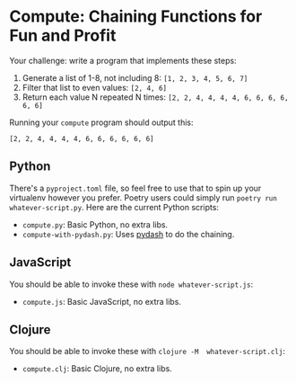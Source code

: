 # Compute: Chaining Functions for Fun and Profit

Your challenge: write a program that implements these steps:

1. Generate a list of 1-8, not including 8: `[1, 2, 3, 4, 5, 6, 7]`
1. Filter that list to even values: `[2, 4, 6]`
1. Return each value N repeated N times: `[2, 2, 4, 4, 4, 4, 6, 6, 6, 6, 6, 6]`

Running your `compute` program should output this:

```
[2, 2, 4, 4, 4, 4, 6, 6, 6, 6, 6, 6]
```

## Python

There's a `pyproject.toml` file, so feel free to use that to spin up your
virtualenv however you prefer. Poetry users could simply run `poetry run
whatever-script.py`. Here are the current Python scripts:

- `compute.py`: Basic Python, no extra libs.
- `compute-with-pydash.py`: Uses [pydash](https://pydash.readthedocs.io/) to do
the chaining.

## JavaScript

You should be able to invoke these with `node whatever-script.js`:

- `compute.js`: Basic JavaScript, no extra libs.

## Clojure

You should be able to invoke these with `clojure -M  whatever-script.clj`:

- `compute.clj`: Basic Clojure, no extra libs.

